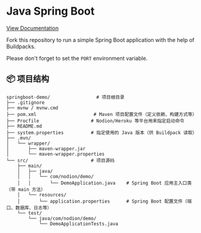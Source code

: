 # Java Spring Boot

[View Documentation](https://www.nodion.com/en/docs/java/)

Fork this repository to run a simple Spring Boot application with the help of Buildpacks.

Please don't forget to set the `PORT` environment variable.

## 📦 项目结构
```
springboot-demo/                 # 项目根目录
├── .gitignore
├── mvnw / mvnw.cmd
├── pom.xml                     # Maven 项目配置文件（定义依赖、构建方式等）
├── Procfile                   # Nodion/Heroku 等平台用来指定启动命令
├── README.md
├── system.properties          # 指定使用的 Java 版本（供 Buildpack 读取）
├── .mvn/
│   └── wrapper/
│       ├── maven-wrapper.jar
│       └── maven-wrapper.properties
└── src/                       # 项目源码
    ├── main/
    │   ├── java/
    │   │   └── com/nodion/demo/
    │   │       └── DemoApplication.java    # Spring Boot 应用主入口类（带 main 方法）
    │   └── resources/
    │       └── application.properties      # Spring Boot 配置文件（端口、数据库、日志等）
    └── test/
        └── java/com/nodion/demo/
            └── DemoApplicationTests.java
```
